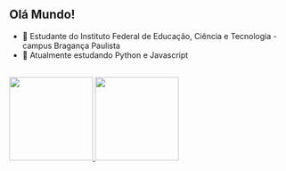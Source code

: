 ## Olá Mundo!

- 🔭 Estudante do Instituto Federal de Educação, Ciência e Tecnologia - campus Bragança Paulista
- 🌱 Atualmente estudando Python e Javascript

<div style="center">
 <br>
 <a href="https://github.com/gabrielramaglia">
  <img height="150em" src="https://github-readme-stats.vercel.app/api?username=GuilhermeDmD&show_icons=true&theme=dark&include_all_commits=true&count_private=true"/>
  <img height="150em" src="https://github-readme-stats.vercel.app/api/top-langs/?username=GuilhermeDmD&layout=compact&langs_count=16&theme=nightowl"/>
  
  
 <br/>
</div>
